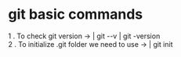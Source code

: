 # git basic commands 
1 . To check git version -> | git --v | git -version </br>
2 . To initialize .git folder we need to use -> | git init </br>